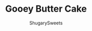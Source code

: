 ---
layout: ../../layouts/MarkdownPostLayout.astro
title: Gooey Butter Cake
author: ShugarySweets
pubDate: 2019-03-09
description: "A St Louis tradition, this Gooey Butter Cake is simplified with it&#x27;s easy cake mix option! Chewy Butter Cake crust with a gooey cream cheese filling!"
image_url: https://www.shugarysweets.com/wp-content/uploads/2019/03/gooey-butter-cake-facebook.jpg
tags: ["Cake","American"]
calories: 235
protein: 3
carbohydrates: 34
fats: 10
fiber: 0
ingredients: ["1 box yellow cake mix (just the dry mix)","1/2 cup unsalted butter, softened","1 large egg","8 ounce cream cheese, softened","2 cups powdered sugar","1 teaspoon vanilla extract","2 large eggs","2 Tablespoons powdered sugar, for topping"]
serves: 20
time: "50 minutes"
prepTime: "10 minutes"
instructions: ["Preheat oven to 325 degrees F. Spray a 13x9 baking dish with baking spray. Set aside.","In a mixing bowl, combine cake mix, softened butter, and egg. Beat until combined, and crumbly.","Pour into baking dish and press with palm of hand to create a firm crust.","In a mixing bowl, beat cream cheese, powdered sugar, vanilla, and eggs. Beat for about 3-4 minutes, scraping down sides of bowl as need.","Pour over crust.","Bake for 40-45 minutes until lightly browned. Remove and cool completely. Refrigerate for 4 hours. Sprinkle with powdered sugar before serving. ENJOY."]
nutrition: ["235 calories","34 grams carbohydrates","52 milligrams cholesterol","10 grams fat","0 grams fiber","3 grams protein","6 grams saturated fat","238 milligrams sodium","23 grams sugar","0 grams trans fat","3 grams unsaturated fat"]
---